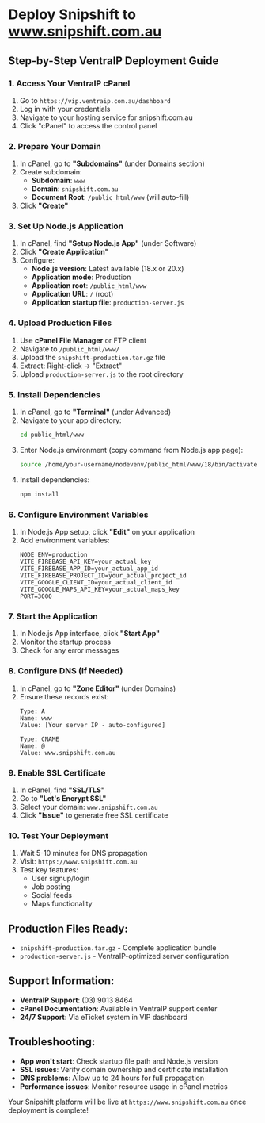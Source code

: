# Deploy Snipshift to www.snipshift.com.au

## Step-by-Step VentraIP Deployment Guide

### 1. Access Your VentraIP cPanel
1. Go to `https://vip.ventraip.com.au/dashboard`
2. Log in with your credentials
3. Navigate to your hosting service for snipshift.com.au
4. Click "cPanel" to access the control panel

### 2. Prepare Your Domain
1. In cPanel, go to **"Subdomains"** (under Domains section)
2. Create subdomain: 
   - **Subdomain**: `www`
   - **Domain**: `snipshift.com.au` 
   - **Document Root**: `/public_html/www` (will auto-fill)
3. Click **"Create"**

### 3. Set Up Node.js Application
1. In cPanel, find **"Setup Node.js App"** (under Software)
2. Click **"Create Application"**
3. Configure:
   - **Node.js version**: Latest available (18.x or 20.x)
   - **Application mode**: Production
   - **Application root**: `/public_html/www`
   - **Application URL**: `/` (root)
   - **Application startup file**: `production-server.js`

### 4. Upload Production Files
1. Use **cPanel File Manager** or FTP client
2. Navigate to `/public_html/www/`
3. Upload the `snipshift-production.tar.gz` file
4. Extract: Right-click → "Extract"
5. Upload `production-server.js` to the root directory

### 5. Install Dependencies
1. In cPanel, go to **"Terminal"** (under Advanced)
2. Navigate to your app directory:
   ```bash
   cd public_html/www
   ```
3. Enter Node.js environment (copy command from Node.js app page):
   ```bash
   source /home/your-username/nodevenv/public_html/www/18/bin/activate
   ```
4. Install dependencies:
   ```bash
   npm install
   ```

### 6. Configure Environment Variables
1. In Node.js App setup, click **"Edit"** on your application
2. Add environment variables:
   ```
   NODE_ENV=production
   VITE_FIREBASE_API_KEY=your_actual_key
   VITE_FIREBASE_APP_ID=your_actual_app_id
   VITE_FIREBASE_PROJECT_ID=your_actual_project_id
   VITE_GOOGLE_CLIENT_ID=your_actual_client_id
   VITE_GOOGLE_MAPS_API_KEY=your_actual_maps_key
   PORT=3000
   ```

### 7. Start the Application
1. In Node.js App interface, click **"Start App"**
2. Monitor the startup process
3. Check for any error messages

### 8. Configure DNS (If Needed)
1. In cPanel, go to **"Zone Editor"** (under Domains)
2. Ensure these records exist:
   ```
   Type: A
   Name: www
   Value: [Your server IP - auto-configured]
   
   Type: CNAME  
   Name: @
   Value: www.snipshift.com.au
   ```

### 9. Enable SSL Certificate
1. In cPanel, find **"SSL/TLS"**
2. Go to **"Let's Encrypt SSL"**
3. Select your domain: `www.snipshift.com.au`
4. Click **"Issue"** to generate free SSL certificate

### 10. Test Your Deployment
1. Wait 5-10 minutes for DNS propagation
2. Visit: `https://www.snipshift.com.au`
3. Test key features:
   - User signup/login
   - Job posting
   - Social feeds
   - Maps functionality

## Production Files Ready:
- `snipshift-production.tar.gz` - Complete application bundle
- `production-server.js` - VentraIP-optimized server configuration

## Support Information:
- **VentraIP Support**: (03) 9013 8464
- **cPanel Documentation**: Available in VentraIP support center
- **24/7 Support**: Via eTicket system in VIP dashboard

## Troubleshooting:
- **App won't start**: Check startup file path and Node.js version
- **SSL issues**: Verify domain ownership and certificate installation
- **DNS problems**: Allow up to 24 hours for full propagation
- **Performance issues**: Monitor resource usage in cPanel metrics

Your Snipshift platform will be live at `https://www.snipshift.com.au` once deployment is complete!
